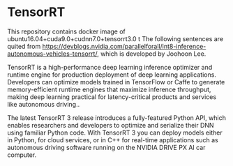 # TensorRT
This repository contains docker image of ubuntu16.04+cuda9.0+cudnn7.0+tensorrt3.0
t
The following sentences are quited from https://devblogs.nvidia.com/parallelforall/int8-inference-autonomous-vehicles-tensorrt/, which is developed by Joohoon Lee.


TensorRT is a high-performance deep learning inference optimizer and runtime engine for production deployment of deep learning applications. Developers can optimize models trained in TensorFlow or Caffe to generate memory-efficient runtime engines that maximize inference throughput, making deep learning practical for latency-critical products and services like autonomous driving..

The latest TensorRT 3 release introduces a fully-featured Python API, which enables researchers and developers to optimize and serialize their DNN using familiar Python code. With TensorRT 3 you can deploy models either in Python, for cloud services, or in C++ for real-time applications such as autonomous driving software running on the NVIDIA DRIVE PX AI car computer.
